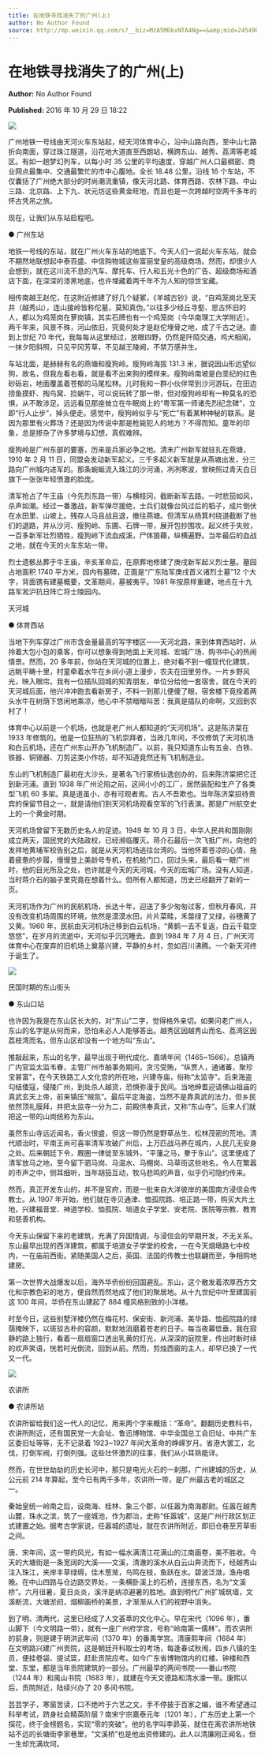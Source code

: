 ```yaml
---
title: 在地铁寻找消失了的广州(上)
author: No Author Found
source: http://mp.weixin.qq.com/s?__biz=MzA5MDkxNTA4Ng==&amp;mid=2454904462&amp;idx=1&amp;sn=8b02d0fc466e772f027ab9d18dfe5ca3&amp;chksm=87a216efb0d59ff9c07f005cbbf4fc186ba271814c5328d2bb3a355792eac1e47200ee45ca5f#rd
---
```


# 在地铁寻找消失了的广州(上)

**Author:** No Author Found

**Published:** 2016 年 10 月 29 日 18:22

![](http://mmbiz.qpic.cn/mmbiz_jpg/PJWG74pLsMYDEv0d4bUJbQBpS4sWIJib8ibhEicNmA078Qwic1us7Hy3XQhlQJ9V4qP3gf7NibNZysG4yqzamUHYx3w/0?wx_fmt=jpeg)

广州地铁一号线由天河火车东站起，经天河体育中心，沿中山路向西，至中山七路折向南面，穿过珠江隧道，沿花地大道直至西朗站，横跨东山、越秀、荔湾等老城区。有如一趟梦幻列车，以每小时 35 公里的平均速度，穿越广州人口最稠密、商业网点最集中、交通最繁忙的市中心腹地。全长 18.48 公里，沿线 16 个车站，不仅囊括了广州绝大部分的时尚潮流重镇，像天河北路、体育西路、农林下路、中山三路、北京路、上下九、状元坊这些黄金旺地，而且也是一次跨越时空两千多年的怀古凭吊之旅。

现在，让我们从东站启程吧。

● 广州东站

地铁一号线的东站，就在广州火车东站的地底下。今天人们一说起火车东站，就会不期然地联想起中泰百盛、中信购物城这些富丽堂皇的高级商场。然而，却很少人会想到，就在这川流不息的汽车、摩托车、行人和五光十色的广告、超级商场和酒店下面，在深深的漆黑地底，也许埋藏着两千年不为人知的惊世宝藏。

相传南越王赵佗，在这附近修建了好几个疑冢，《羊城古钞》说，“自鸡笼岗北至天井（越秀山），连山接岭皆称佗墓，莫知真伪。”以往多少经丘寻壑、思古怀旧的人，都以为鸡笼岗在萝岗镇，其实石牌也有一个鸡笼岗（今华南理工大学附近）。两千年来，风景不殊，河山依旧，究竟何处才是赵佗埋骨之地，成了千古之谜。直到上世纪 70 年代，我每每从这里经过，放眼四野，仍然是阡陌交通，鸡犬相闻，一抹夕阳斜照，只见平冈芳草，不见越王陵阙，不禁万感并生。

车站北面，是赫赫有名的燕塘和瘦狗岭。瘦狗岭海拔 131.3 米，据说因山形远望似狗，故名，但我左看右看，就是看不出来狗的模样来。瘦狗岭南坡是白垩纪的红色砂砾岩，地面覆盖着苍郁的马尾松林。儿时我和一群小伙伴常到沙河游玩，在田边捞鱼摸虾、掏鸟窝、捡蜗牛，可以说玩转了那一带，但对瘦狗岭却有一种莫名的恐惧，从不敢涉足。远远看见那座耸立在牛眠岗上的“粤军第一师诸先烈纪念碑”，立即“行人止步”，掉头便走。感觉中，瘦狗岭似乎与“死亡”有着某种神秘的联系。是因为那里有火葬场？还是因为传说中那是枪毙犯人的地方？不得而知。童年的印象，总是掺杂了许多梦境与幻想，真假难辨。

瘦狗岭是广州东部的要塞，历来是兵家必争之地。清末广州新军就驻扎在燕塘，1910 年 2 月 11 日，同盟会发动新军起义。三千多起义新军就是从燕塘出发，分三路向广州城内进军的。那条蜿蜒流入珠江的沙河涌，冽冽寒波，曾映照过青天白日旗下一张张年轻愤激的脸庞。

清军抢占了牛王庙（今先烈东路一带）与横枝冈，截断新军去路。一时悲笳如风，杀声如潮。经过一番激战，新军弹尽援绝，士兵们就像台风过后的稻子，成片倒伏在水田里、山坡上。残存人马且战且退，撤往燕塘。但清军从杨箕村绕道截断了他们的退路，并从沙河、瘦狗岭、东圃、石牌一带，展开包抄围攻。起义终于失败，一百多新军壮烈牺牲，瘦狗岭下流血成溪，尸体狼藉，纵横遍野。当年最后的血战之地，就在今天的火车东站一带。

烈士遗骸丛葬于牛王庙，辛亥革命后，在原葬地修建了庚戌新军起义烈士墓。墓园占地面积 1740 平方米，园内有墓碑，正面是“广东陆军庚戌首义诸烈士墓”12 个大字，背面镌有建墓概要，文革期间，墓被夷平。1981 年按原样重建，地点在十九路军淞沪抗日阵亡将士陵园内。

天河城

● 体育西站

当地下列车穿过广州市含金量最高的写字楼区——天河北路，来到体育西站时，从拎着大包小包的乘客，你可以想象得到地面上天河城、宏城广场、购书中心的热闹情景。然而，20 多年前，你站在天河城的位置上，绝对看不到一幢现代化建筑，远眺平畴十里，村童牵着水牛在乡间小道上漫步，农夫在田里劳作。一片乡野风光，映入眼帘。我有一位插队回城的知青朋友，单位分给他一套宿舍，就在今天的天河城后面，他兴冲冲跑去看新房子，不料一到那儿便傻了眼，宿舍楼下竟拴着两头水牛在树荫下悠闲地乘凉，他心中不禁暗暗叫苦：我真是插队的命啊，又回到农村了！

体育中心以前是一个机场，也就是老广州人都知道的“天河机场”。这是陈济棠在 1933 年修筑的。他是一位狂热的飞机崇拜者，当政几年间，不仅修筑了天河机场和白云机场，还在广州东山开办飞机制造厂。以前，我只知道东山有五金、白铁、铁器、铜锡器、刀剪这类小作坊，却不知道竟然还有飞机制造业。

东山的飞机制造厂最初在大沙头，是著名飞行家杨仙逸创办的，后来陈济棠把它迁到新河浦。直到 1938 年广州沦陷之前，这间小小的工厂，居然装配和生产了各类型飞机 60 多架。真是道虽小，亦有可观者焉。古人不吾欺也。当年陈济棠招待贵宾的保留节目之一，就是请他们到天河机场观看空军的飞行表演。那是广州航空史上的一个黄金时期。

天河机场曾留下无数历史名人的足迹。1949 年 10 月 3 日，中华人民共和国刚刚成立两天，国民党的大陆政权，已经濒临覆灭。蒋介石最后一次飞抵广州，向他的发祥地黄埔军校告别之后，就是从天河机场逃往台湾的。当他怀着苍凉的心情，拖着疲惫的步履，慢慢登上美龄号专机，在机舱门口，回过头来，最后看一眼广州时，他的目光所及之处，也许就是今天的天河城，今天的宏城广场。没有人知道，当时蒋介石的脑子里究竟在想着什么。但所有人都知道，历史已经翻开了新的一页。

天河机场作为广州的民航机场，长达十年，迎送了多少匆匆过客，但秋月春风，并没有改变机场周围的环境，依然是漠漠水田，片片菜畦，禾苗绿了又绿，谷穗黄了又黄。1960 年，民航由天河机场迁移到白云机场，“黄鹤一去不复返，白云千载空悠悠”，在岁月的流逝中，天河似乎沉沉睡去。直到 1984 年 7 月 4 日，广州天河体育中心在废弃的旧机场上奠基兴建，平静的乡村，忽如百川沸腾。一个新天河终于诞生了。

![](http://mmbiz.qpic.cn/mmbiz_jpg/PJWG74pLsMZKLDrxiasrr0ftGkdlILsiaiaicpEfR2CqhOTGyadzI1lwp2eBvZEcoxIEicTYouqlgx9Na9HMAQ0Kvkg/0?wx_fmt=jpeg)

民国时期的东山街头

● 东山口站

也许因为我是在东山区长大的，对“东山”二字，觉得格外亲切。如果问老广州人，东山的名字是从何而来，恐怕未必人人能够答出。越秀区因越秀山而名、荔湾区因荔枝湾而名，但东山区却没有一个地方叫“东山”。

推敲起来，东山的名字，最早出现于明代成化、嘉靖年间（1465~1566）。总镇两广内官监太监韦眷，主管广州市舶事务期间，贪污受贿，“纵贾人，通诸蕃，聚珍宝甚富”，在今天铁路工人文化宫的所在地，兴建寺庙，俗称“太监寺”。后来海盗勾结倭寇，侵陵广州，到处杀人越货，恐惧弥漫于民间。当地绅耆迎请佛山祖庙的真武玄天上帝，前来镇压“贼氛”。最后平定海盗，当然不是靠真武的法力，但乡民依然顶礼膜拜，并把太监寺一分为二，前殿供奉真武，又称“东山寺”。后来人们就把这一带的山岗统称为东山。

虽然东山寺远近闻名，香火很盛，但这一带仍然是野草丛生、松林茂密的荒地。清代顺治时，平南王尚可喜率清军攻破广州后，上万匹战马养在城内，人民几无安身之处。后来朝廷下令，厩圈一律徙至东城外，“平藩之马，豢于东山”。这里便成了清军放马之地，至今留下驷马岗、马温水、马棚岗、马草街这些地名，令人在繁嚣的市声之中，侧耳细听，当年胡笳互动，牧马悲鸣的声音，似乎仍可隐约传来。

然而，真正开发东山的，并不是官府，而是一批来自大洋彼岸的美国南方浸信会传教士。从 1907 年开始，他们就在寺贝通津、恤孤院路、培正路一带，购买大片土地，兴建福音堂、神道学校、恤孤院、培道女子学堂、安老院、医院等宗教、教育和慈善机构。

今天东山保留下来的老建筑，充满了异国情调，与浸信会的早期开发，不无关系。东山最早出现的西洋建筑，都属于培道女子学堂的校舍，一在今天烟墩路七中校内，一在庙前西街。紧随美国人之后，英国、法国的传教士也联翩而至，争相购地建房。

第一次世界大战爆发以后，海外华侨纷纷回国避乱。东山，这个散发着浓厚西方文化和宗教色彩的地方，便自然而然地成了他们的聚居地。从十九世纪中叶至建国前这 100 年间，华侨在东山建起了 884 幢风格别致的小洋楼。

时至今日，这些别墅洋楼仍然在梅花村、保安街、新河浦、美华路、恤孤院路的绿荫掩映下，以斑驳古朴的容颜，默默地消磨着苍老的日子。每当夜幕低垂，我在寂静的路上独行，看着一扇扇窗口透出乳黄的灯光，从深深的庭院里，传出时断时续的欢声笑语，恍若时光倒流，回到从前。然而，剪烛西窗的主人，却早已换了一代又一代。

![](http://mmbiz.qpic.cn/mmbiz_jpg/PJWG74pLsMZKLDrxiasrr0ftGkdlILsiaiaibT6PicSlsKNnqgXoT6Sibp48V5Xlk2ib9FnHkoYBp3icC2Y445xnwvfp0Q/0?wx_fmt=jpeg)

农讲所

● 农讲所站

农讲所留给我们这一代人的记忆，用来两个字来概括：“革命”。翻翻历史教科书，农讲所附近，还有国民党一大会址、鲁迅博物馆、中华全国总工会旧址、中共广东区委旧址等等，无不记录着 1923~1927 年间大革命的峥嵘岁月。省港大罢工，北伐，打倒军阀，打倒列强。这些壮怀激烈的往事，我们从小耳熟能详。

然而，在世世劫劫的历史长河中，那只是电光火石的一刹那，广州建城的历史，从公元前 214 年算起，至今已有两千多年，农讲所一带，是广州最古老的城区之一。

秦始皇统一岭南之后，设南海、桂林、象三个郡，以任嚣为南海郡尉。任嚣在越秀山麓，珠水之滨，筑了一座城池，作为郡治，史称“任嚣城”，这是广州行政区划正式建置之始。据考古学家说，任嚣城的遗址，就在农讲所附近，即旧仓巷至芳草街之间。

唐、宋年间，这一带的风光，有如一幅水满清江花满山的江南画卷，美不胜收。今天的大塘街是一条宽阔的大溪——文溪，清澈的溪水从白云山奔流而下，经越秀山注入珠江，夹岸丰草绿缛，佳木葱茏，鸟鸣在枝，鱼跃在水。碧波泛潋，渔舟唱晚。在中山四路与仓边路交界处，一条横卧溪上的石桥，连接东西，名为“文溪桥”。六月徂暑，夏日炎炎，溪泮是纳凉避暑的胜地。直到明代广州扩城筑墙，文溪断流，大塘淤阏，烟柳画桥的美景，才渐渐从人们的视野中消失。

到了明、清两代，这里已经成了人文荟萃的文化中心。早在宋代（1096 年），番山脚下（今文明路一带），就有一座广州府学宫，号称“岭南第一儒林”。而农讲所的前身，则是建于明洪武年间（1370 年）的番禺学宫。清康熙年间（1684 年）在文明路兴建广州贡院，这是朝廷开科取士的考场，每逢春试秋闱，四乡八镇的生员，便挂卷袋、提试篮，赶赴贡院应考。如今广东省博物馆内的红楼、钟楼和西堂、东堂，都是当年贡院建筑的一部分。广州最早的两间书院——番山书院（1244 年）和禺山书院（1683 年），就建在今天文德路和清水濠一带。康熙以后，贡院附近，陆续兴办了 20 多间书院。

芸芸学子，寒窗苦读，口不绝吟于六艺之文，手不停披于百家之编，谁不希望通过科举考试，跻身社会精英阶层？南宋宁宗嘉泰元年（1201 年），广东历史上第一个探花，终于金榜题名，实现“零的突破”。他的名字叫李昴英，就住在离农讲所地铁站不远的长塘街李家巷里，“文溪桥”也是他出资修建的。此人以清廉刚正闻名，但一生却充满坎坷。

